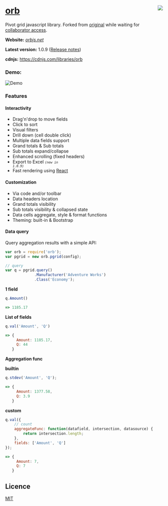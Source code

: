 # [orb](http://orbjs.net/)[<img align="right" src="https://nodei.co/npm/orb.png?compact=true"/>](https://www.npmjs.com/package/orb)
Pivot grid javascript library. Forked from [original](https://github.com/nnajm/orb) while waiting for [collaborator access](https://github.com/nnajm/orb/issues/57#issuecomment-288145753).

**Website:** *[orbjs.net](http://orbjs.net/)*

**Latest version:** 1.0.9 ([Release notes](http://orbjs.net/downloads.html#rl))

**cdnjs:** https://cdnjs.com/libraries/orb

### Demo:

![Demo](http://i.imgur.com/xWw6n4t.gif)

### Features
#### Interactivity
- Drag'n'drop to move fields
- Click to sort
- Visual filters
- Drill down (cell double click)
- Multiple data fields support
- Grand totals &amp; Sub totals
- Sub totals expand/collapse
- Enhanced scrolling (fixed headers)
- Export to Excel <small>*<code>(new in 1.0.9)</code>*</small>
- Fast rendering using [React](http://facebook.github.io/react/index.html)

#### Customization
- Via code and/or toolbar
- Data headers location 
- Grand totals visibility
- Sub totals visibility &amp; collapsed state 
- Data cells aggregate, style &amp; format functions 
- Theming: built-in & Bootstrap

#### Data query

Query aggregation results with a simple API:

```javascript
var orb = require('orb');
var pgrid = new orb.pgrid(config);

// query
var q = pgrid.query()
             .Manufacturer('Adventure Works')
             .Class('Economy');
```
**1 field**
```javascript
q.Amount()

=> 1185.17 
```

**List of fields**
```javascript
q.val('Amount', 'Q')

=> {
     Amount: 1185.17,
     Q: 44
   }
```

       
**Aggregation func**

**builtin**
```javascript
q.stdev('Amount', 'Q');

=> {
     Amount: 1377.58,
     Q: 3.9
   }
```
**custom**
```javascript
q.val({
    // count
    aggregateFunc: function(datafield, intersection, datasource) {
        return intersection.length;
    },
    fields: ['Amount', 'Q']
});

=> {
     Amount: 7,
     Q: 7
   }
```



## Licence
[MIT](https://github.com/nnajm/orb/blob/master/LICENSE)
